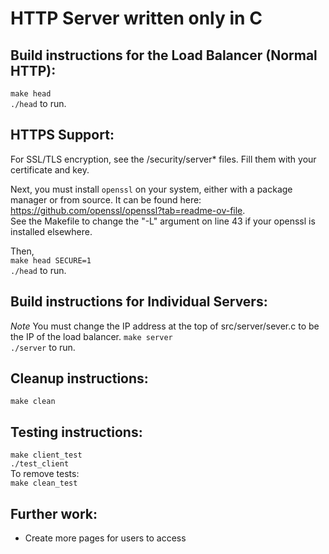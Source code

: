 # HTTP Server written only in C 

## Build instructions for the Load Balancer (Normal HTTP): 
`make head`   
`./head` to run.   

## HTTPS Support:  
For SSL/TLS encryption, see the /security/server* files. Fill them with your certificate and key. 

Next, you must install `openssl` on your system, either with a package manager or from source. It can be found here:  https://github.com/openssl/openssl?tab=readme-ov-file.  
See the Makefile to change the "-L" argument on line 43 if your openssl is installed elsewhere. 

Then,  
`make head SECURE=1`  
`./head` to run.  
  
## Build instructions for Individual Servers: 
*Note* You must change the IP address at the top of src/server/sever.c to be the IP of the load balancer. 
`make server`   
`./server` to run.   

## Cleanup instructions: 
`make clean`

## Testing instructions:
`make client_test`  
`./test_client`  
To remove tests:   
`make clean_test` 

## Further work: 
* Create more pages for users to access 